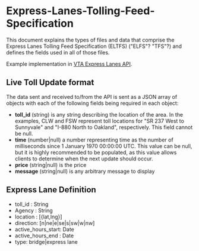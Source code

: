 # Express-Lanes-Tolling-Feed-Specification

This document explains the types of files and data that comprise the Express Lanes Tolling Feed Specification (ELTFS) ("ELFS"? "TFS"?) and defines the fields used in all of those files.

Example implementation in [VTA Express Lanes API](https://github.com/vta/expresslanes-api).

## Live Toll Update format

The data sent and received to/from the API is sent as a JSON array of objects with each of the following fields being required in each object:

* **toll_id** (string) is any string describing the location of the area. In the examples, CLW and FSW represent toll locations for "SR 237 West to Sunnyvale" and "I-880 North to Oakland", respectively. This field cannot be null.
* **time** (number|null) a number representing time as the number of milliseconds since 1 January 1970 00:00:00 UTC. This value can be null, but it is highly recommended to be populated, as this value allows clients to determine when the next update should occur.
* **price** (string|null) is the price
* **message** (string|null) is any arbitrary message to display

## Express Lane Definition

* toll_id : String
* Agency : String
* location :  [{lat,lng}]
* direction: [n|ne|e|se|s|sw|w|nw]
* active_hours_start: Date
* active_hours_end : Date
* type: bridge|express lane
